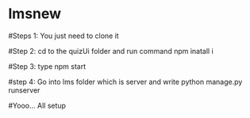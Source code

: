 # lmsnew
#Steps 1: You just need to clone it

#Step 2: cd to the quizUi folder and run command npm inatall i

#Step 3: type npm start

#step 4: Go into lms folder which is server and write python manage.py runserver


#Yooo... All setup
